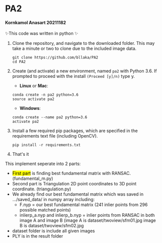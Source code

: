 # PA2
#### Kornkamol Anasart 20211182

✨This code was written in python ✨
1. Clone the repository, and navigate to the downloaded folder. This may take a minute or two to clone due to the included image data.
    ```
    git clone https://github.com/bllaka/PA2
    cd PA2
    ```
2.  Create (and activate) a new environment, named `pa2` with Python 3.6. If prompted to proceed with the install `(Proceed [y]/n)` type y.

	- __Linux__ or __Mac__: 
	```
	conda create -n pa2 python=3.6
	source activate pa2
	```
	- __Windows__: 
	```
	conda create --name pa2 python=3.6
	activate pa2
	```
3. Install a few required pip packages, which are specified in the requirements text file (including OpenCV).
    ```
    pip install -r requirements.txt
    ```
4. That's it

This implement seperate into 2 parts:
- <mark>First part</mark> is finding best fundamental matrix with RANSAC. (fundamental_m.py)
- Second part is Triangulation 2D point coordinates to 3D point coordinate. (triangulation.py)
- We already find our best fundamental matrix which was saved in .../saved_data/ in numpy array including:
    - F.nyp = our best fundamental matrix (241 inlier points from 296 possible matched points)
    - inlierp_a.nyp and inlierp_b.nyp = inlier points from RANSAC in both image A and image B (image A is dataset/twoview/sfm01.jpg image B is dataset/twoview/sfm02.jpg
- dataset folder is include all given images
- PLY is in the result folder
